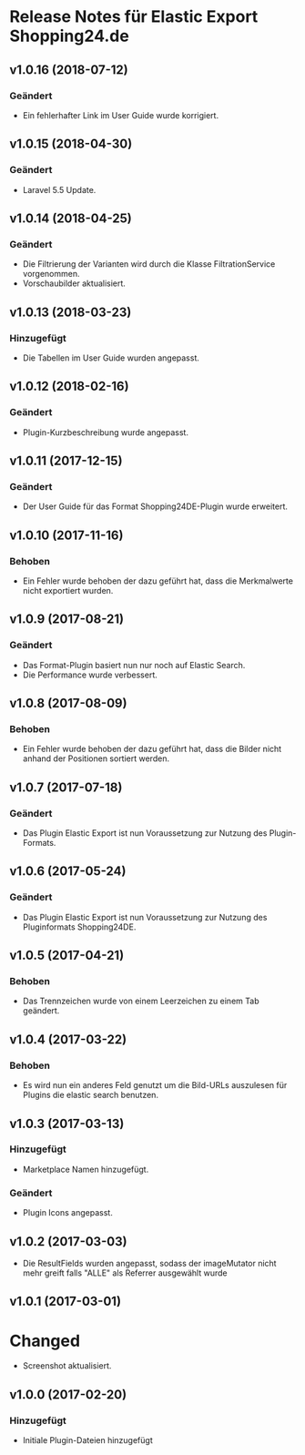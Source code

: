 # Release Notes für Elastic Export Shopping24.de

## v1.0.16 (2018-07-12)

### Geändert
- Ein fehlerhafter Link im User Guide wurde korrigiert.

## v1.0.15 (2018-04-30)

### Geändert
- Laravel 5.5 Update.

## v1.0.14 (2018-04-25)

### Geändert
- Die Filtrierung der Varianten wird durch die Klasse FiltrationService vorgenommen.
- Vorschaubilder aktualisiert.

## v1.0.13 (2018-03-23)

### Hinzugefügt
- Die Tabellen im User Guide wurden angepasst.

## v1.0.12 (2018-02-16)

### Geändert
- Plugin-Kurzbeschreibung wurde angepasst.

## v1.0.11 (2017-12-15)  

### Geändert 
- Der User Guide für das Format Shopping24DE-Plugin wurde erweitert.

## v1.0.10 (2017-11-16)  

### Behoben 
- Ein Fehler wurde behoben der dazu geführt hat, dass die Merkmalwerte nicht exportiert wurden.

## v1.0.9 (2017-08-21)

### Geändert
- Das Format-Plugin basiert nun nur noch auf Elastic Search.
- Die Performance wurde verbessert.

## v1.0.8 (2017-08-09)  

### Behoben 
- Ein Fehler wurde behoben der dazu geführt hat, dass die Bilder nicht anhand der Positionen sortiert werden.

## v1.0.7 (2017-07-18)  

### Geändert 
- Das Plugin Elastic Export ist nun Voraussetzung zur Nutzung des Plugin-Formats.

## v1.0.6 (2017-05-24)

### Geändert
- Das Plugin Elastic Export ist nun Voraussetzung zur Nutzung des Pluginformats Shopping24DE.

## v1.0.5 (2017-04-21)

### Behoben
- Das Trennzeichen wurde von einem Leerzeichen zu einem Tab geändert.

## v1.0.4 (2017-03-22)

### Behoben
- Es wird nun ein anderes Feld genutzt um die Bild-URLs auszulesen für Plugins die elastic search benutzen.

## v1.0.3 (2017-03-13)

### Hinzugefügt
- Marketplace Namen hinzugefügt.

### Geändert
- Plugin Icons angepasst.

## v1.0.2 (2017-03-03)
- Die ResultFields wurden angepasst, sodass der imageMutator nicht mehr greift falls "ALLE" als Referrer ausgewählt wurde

## v1.0.1 (2017-03-01)

# Changed
- Screenshot aktualisiert.

## v1.0.0 (2017-02-20)

### Hinzugefügt
- Initiale Plugin-Dateien hinzugefügt
